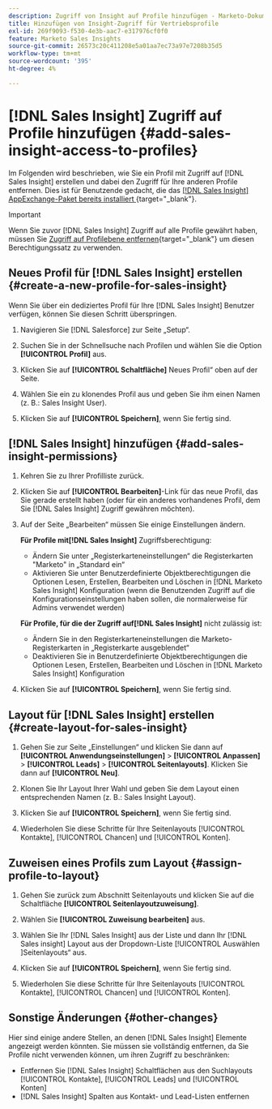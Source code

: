 ```yaml
---
description: Zugriff von Insight auf Profile hinzufügen - Marketo-Dokumente - Produktdokumentation
title: Hinzufügen von Insight-Zugriff für Vertriebsprofile
exl-id: 269f9093-f530-4e3b-aac7-e317976cf0f0
feature: Marketo Sales Insights
source-git-commit: 26573c20c411208e5a01aa7ec73a97e7208b35d5
workflow-type: tm+mt
source-wordcount: '395'
ht-degree: 4%

---
```


# [!DNL Sales Insight] Zugriff auf Profile hinzufügen {#add-sales-insight-access-to-profiles}

Im Folgenden wird beschrieben, wie Sie ein Profil mit Zugriff auf [!DNL Sales Insight] erstellen und dabei den Zugriff für Ihre anderen Profile entfernen. Dies ist für Benutzende gedacht, die das [[!DNL Sales Insight] AppExchange-Paket bereits installiert ](/help/marketo/product-docs/marketo-sales-insight/msi-for-salesforce/installation/install-marketo-sales-insight-package-in-salesforce-appexchange.md){target="_blank"}.

>[!IMPORTANT]
>
>Wenn Sie zuvor [!DNL Sales Insight] Zugriff auf alle Profile gewährt haben, müssen Sie [Zugriff auf Profilebene entfernen](/help/marketo/product-docs/marketo-sales-insight/msi-for-salesforce/configuration/remove-sales-insight-access.md){target="_blank"} um diesen Berechtigungssatz zu verwenden.

## Neues Profil für [!DNL Sales Insight] erstellen {#create-a-new-profile-for-sales-insight}

Wenn Sie über ein dediziertes Profil für Ihre [!DNL Sales Insight] Benutzer verfügen, können Sie diesen Schritt überspringen.

1. Navigieren Sie [!DNL Salesforce] zur Seite „Setup“.

1. Suchen Sie in der Schnellsuche nach Profilen und wählen Sie die Option **[!UICONTROL Profil]** aus.

1. Klicken Sie auf **[!UICONTROL Schaltfläche]** Neues Profil“ oben auf der Seite.

1. Wählen Sie ein zu klonendes Profil aus und geben Sie ihm einen Namen (z. B.: Sales Insight User).

1. Klicken Sie auf **[!UICONTROL Speichern]**, wenn Sie fertig sind.

## [!DNL Sales Insight] hinzufügen {#add-sales-insight-permissions}

1. Kehren Sie zu Ihrer Profilliste zurück.

1. Klicken Sie auf **[!UICONTROL Bearbeiten]**-Link für das neue Profil, das Sie gerade erstellt haben (oder für ein anderes vorhandenes Profil, dem Sie [!DNL Sales Insight] Zugriff gewähren möchten).

1. Auf der Seite „Bearbeiten“ müssen Sie einige Einstellungen ändern.

   **Für Profile mit[!DNL Sales Insight]** Zugriffsberechtigung:

   * Ändern Sie unter „Registerkarteneinstellungen“ die Registerkarten &quot;Marketo&quot; in „Standard ein“
   * Aktivieren Sie unter Benutzerdefinierte Objektberechtigungen die Optionen Lesen, Erstellen, Bearbeiten und Löschen in [!DNL Marketo Sales Insight] Konfiguration (wenn die Benutzenden Zugriff auf die Konfigurationseinstellungen haben sollen, die normalerweise für Admins verwendet werden)

   **Für Profile, für die der Zugriff auf[!DNL Sales Insight]** nicht zulässig ist:

   * Ändern Sie in den Registerkarteneinstellungen die Marketo-Registerkarten in „Registerkarte ausgeblendet“
   * Deaktivieren Sie in Benutzerdefinierte Objektberechtigungen die Optionen Lesen, Erstellen, Bearbeiten und Löschen in [!DNL Marketo Sales Insight] Konfiguration

1. Klicken Sie auf **[!UICONTROL Speichern]**, wenn Sie fertig sind.

## Layout für [!DNL Sales Insight] erstellen {#create-layout-for-sales-insight}

1. Gehen Sie zur Seite „Einstellungen“ und klicken Sie dann auf **[!UICONTROL Anwendungseinstellungen]** > **[!UICONTROL Anpassen]** > **[!UICONTROL Leads]** > **[!UICONTROL Seitenlayouts]**. Klicken Sie dann auf **[!UICONTROL Neu]**.

1. Klonen Sie Ihr Layout Ihrer Wahl und geben Sie dem Layout einen entsprechenden Namen (z. B.: Sales Insight Layout).

1. Klicken Sie auf **[!UICONTROL Speichern]**, wenn Sie fertig sind.

1. Wiederholen Sie diese Schritte für Ihre Seitenlayouts [!UICONTROL Kontakte], [!UICONTROL Chancen] und [!UICONTROL Konten].

## Zuweisen eines Profils zum Layout {#assign-profile-to-layout}

1. Gehen Sie zurück zum Abschnitt Seitenlayouts und klicken Sie auf die Schaltfläche **[!UICONTROL Seitenlayoutzuweisung]**.

1. Wählen Sie **[!UICONTROL Zuweisung bearbeiten]** aus.

1. Wählen Sie Ihr [!DNL Sales Insight] aus der Liste und dann Ihr [!DNL Sales insight] Layout aus der Dropdown-Liste [!UICONTROL Auswählen ]Seitenlayouts“ aus.

1. Klicken Sie auf **[!UICONTROL Speichern]**, wenn Sie fertig sind.

1. Wiederholen Sie diese Schritte für Ihre Seitenlayouts [!UICONTROL Kontakte], [!UICONTROL Chancen] und [!UICONTROL Konten].

## Sonstige Änderungen {#other-changes}

Hier sind einige andere Stellen, an denen [!DNL Sales Insight] Elemente angezeigt werden könnten. Sie müssen sie vollständig entfernen, da Sie Profile nicht verwenden können, um ihren Zugriff zu beschränken:

* Entfernen Sie [!DNL Sales Insight] Schaltflächen aus den Suchlayouts [!UICONTROL Kontakte], [!UICONTROL Leads] und [!UICONTROL Konten]
* [!DNL Sales Insight] Spalten aus Kontakt- und Lead-Listen entfernen
